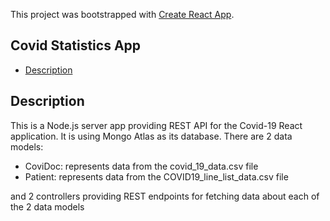 This project was bootstrapped with [Create React App](https://github.com/facebookincubator/create-react-app).

## Covid Statistics App

- [Description](#description)

## Description
This is a Node.js server app providing REST API for the Covid-19 React application.
It is using Mongo Atlas as its database. There are 2 data models: 
- CoviDoc: represents data from the covid_19_data.csv file
- Patient: represents data from the COVID19_line_list_data.csv file
 
and 2 controllers providing REST endpoints for fetching data about each of the 2 data models
